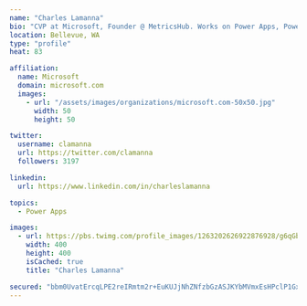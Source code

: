 ```yaml
---
name: "Charles Lamanna"
bio: "CVP at Microsoft, Founder @ MetricsHub. Works on Power Apps, Power Automate, Power Virtual Agent, Common Data Service and Dynamics 365."
location: Bellevue, WA
type: "profile"
heat: 83

affiliation:
  name: Microsoft
  domain: microsoft.com
  images:
    - url: "/assets/images/organizations/microsoft.com-50x50.jpg"
      width: 50
      height: 50

twitter:
  username: clamanna
  url: https://twitter.com/clamanna
  followers: 3197

linkedin:
  url: https://www.linkedin.com/in/charleslamanna

topics:
  - Power Apps

images:
  - url: https://pbs.twimg.com/profile_images/1263202626922876928/g6qGbHZ-_400x400.jpg
    width: 400
    height: 400
    isCached: true
    title: "Charles Lamanna"

secured: "bbm0UvatErcqLPE2reIRmtm2r+EuKUJjNhZNfzbGzASJKYbMVmxEsHPclP1GxU/6K8tUJUOtetnkArYgKHNZm3w9xF58j+SZcxjbSmK31DqvPMmdM6lYss0DAk7hYp27me0YNxpuvFHn1PftNcXbWjMNlsOy9SsZXimdDWjKdZQOfPA/QANDseBpu0mDvoJvOGEsimOOhCEIeHhfSD0bBWlby0TziByl5rsQ1d4VF/OKpKcfvOLTtGZqH7UuKNAb9lEQ6R/YNExN9hApc1wdfhSlyZXkS130qlF+sM3kmvUJPV4PCl1ziyA3LB3JUJfwvHwtBQjKpOkbnCj3cfoVsHMj91Ze7HsU/1LG5I7slub1sAFeKIPFk05TR5ZsNMKuWpzP55s7suO5UrcqVCFue1QWaC53PV4AN5uD09rMTbQ=;WXiOU+LoWeTdXwd2W575PQ=="
---
```


